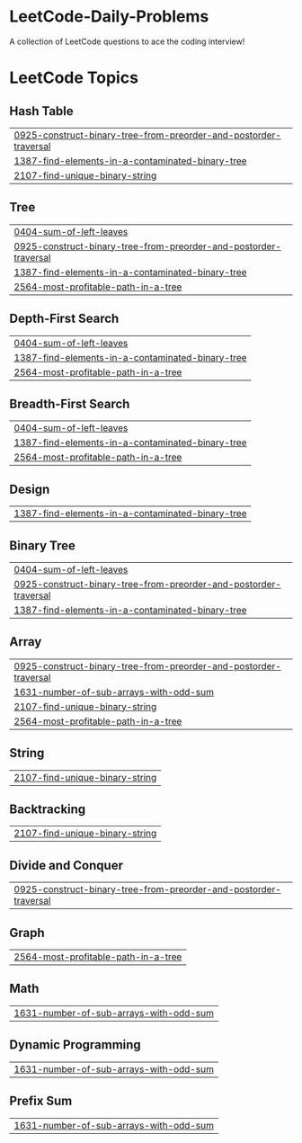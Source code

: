 # LeetCode-Daily-Problems
A collection of LeetCode questions to ace the coding interview!

<!---LeetCode Topics Start-->
# LeetCode Topics
## Hash Table
|  |
| ------- |
| [0925-construct-binary-tree-from-preorder-and-postorder-traversal](https://github.com/Sarthakw001/LeetCode-Daily-Problems/tree/master/0925-construct-binary-tree-from-preorder-and-postorder-traversal) |
| [1387-find-elements-in-a-contaminated-binary-tree](https://github.com/Sarthakw001/LeetCode-Daily-Problems/tree/master/1387-find-elements-in-a-contaminated-binary-tree) |
| [2107-find-unique-binary-string](https://github.com/Sarthakw001/LeetCode-Daily-Problems/tree/master/2107-find-unique-binary-string) |
## Tree
|  |
| ------- |
| [0404-sum-of-left-leaves](https://github.com/Sarthakw001/LeetCode-Daily-Problems/tree/master/0404-sum-of-left-leaves) |
| [0925-construct-binary-tree-from-preorder-and-postorder-traversal](https://github.com/Sarthakw001/LeetCode-Daily-Problems/tree/master/0925-construct-binary-tree-from-preorder-and-postorder-traversal) |
| [1387-find-elements-in-a-contaminated-binary-tree](https://github.com/Sarthakw001/LeetCode-Daily-Problems/tree/master/1387-find-elements-in-a-contaminated-binary-tree) |
| [2564-most-profitable-path-in-a-tree](https://github.com/Sarthakw001/LeetCode-Daily-Problems/tree/master/2564-most-profitable-path-in-a-tree) |
## Depth-First Search
|  |
| ------- |
| [0404-sum-of-left-leaves](https://github.com/Sarthakw001/LeetCode-Daily-Problems/tree/master/0404-sum-of-left-leaves) |
| [1387-find-elements-in-a-contaminated-binary-tree](https://github.com/Sarthakw001/LeetCode-Daily-Problems/tree/master/1387-find-elements-in-a-contaminated-binary-tree) |
| [2564-most-profitable-path-in-a-tree](https://github.com/Sarthakw001/LeetCode-Daily-Problems/tree/master/2564-most-profitable-path-in-a-tree) |
## Breadth-First Search
|  |
| ------- |
| [0404-sum-of-left-leaves](https://github.com/Sarthakw001/LeetCode-Daily-Problems/tree/master/0404-sum-of-left-leaves) |
| [1387-find-elements-in-a-contaminated-binary-tree](https://github.com/Sarthakw001/LeetCode-Daily-Problems/tree/master/1387-find-elements-in-a-contaminated-binary-tree) |
| [2564-most-profitable-path-in-a-tree](https://github.com/Sarthakw001/LeetCode-Daily-Problems/tree/master/2564-most-profitable-path-in-a-tree) |
## Design
|  |
| ------- |
| [1387-find-elements-in-a-contaminated-binary-tree](https://github.com/Sarthakw001/LeetCode-Daily-Problems/tree/master/1387-find-elements-in-a-contaminated-binary-tree) |
## Binary Tree
|  |
| ------- |
| [0404-sum-of-left-leaves](https://github.com/Sarthakw001/LeetCode-Daily-Problems/tree/master/0404-sum-of-left-leaves) |
| [0925-construct-binary-tree-from-preorder-and-postorder-traversal](https://github.com/Sarthakw001/LeetCode-Daily-Problems/tree/master/0925-construct-binary-tree-from-preorder-and-postorder-traversal) |
| [1387-find-elements-in-a-contaminated-binary-tree](https://github.com/Sarthakw001/LeetCode-Daily-Problems/tree/master/1387-find-elements-in-a-contaminated-binary-tree) |
## Array
|  |
| ------- |
| [0925-construct-binary-tree-from-preorder-and-postorder-traversal](https://github.com/Sarthakw001/LeetCode-Daily-Problems/tree/master/0925-construct-binary-tree-from-preorder-and-postorder-traversal) |
| [1631-number-of-sub-arrays-with-odd-sum](https://github.com/Sarthakw001/LeetCode-Daily-Problems/tree/master/1631-number-of-sub-arrays-with-odd-sum) |
| [2107-find-unique-binary-string](https://github.com/Sarthakw001/LeetCode-Daily-Problems/tree/master/2107-find-unique-binary-string) |
| [2564-most-profitable-path-in-a-tree](https://github.com/Sarthakw001/LeetCode-Daily-Problems/tree/master/2564-most-profitable-path-in-a-tree) |
## String
|  |
| ------- |
| [2107-find-unique-binary-string](https://github.com/Sarthakw001/LeetCode-Daily-Problems/tree/master/2107-find-unique-binary-string) |
## Backtracking
|  |
| ------- |
| [2107-find-unique-binary-string](https://github.com/Sarthakw001/LeetCode-Daily-Problems/tree/master/2107-find-unique-binary-string) |
## Divide and Conquer
|  |
| ------- |
| [0925-construct-binary-tree-from-preorder-and-postorder-traversal](https://github.com/Sarthakw001/LeetCode-Daily-Problems/tree/master/0925-construct-binary-tree-from-preorder-and-postorder-traversal) |
## Graph
|  |
| ------- |
| [2564-most-profitable-path-in-a-tree](https://github.com/Sarthakw001/LeetCode-Daily-Problems/tree/master/2564-most-profitable-path-in-a-tree) |
## Math
|  |
| ------- |
| [1631-number-of-sub-arrays-with-odd-sum](https://github.com/Sarthakw001/LeetCode-Daily-Problems/tree/master/1631-number-of-sub-arrays-with-odd-sum) |
## Dynamic Programming
|  |
| ------- |
| [1631-number-of-sub-arrays-with-odd-sum](https://github.com/Sarthakw001/LeetCode-Daily-Problems/tree/master/1631-number-of-sub-arrays-with-odd-sum) |
## Prefix Sum
|  |
| ------- |
| [1631-number-of-sub-arrays-with-odd-sum](https://github.com/Sarthakw001/LeetCode-Daily-Problems/tree/master/1631-number-of-sub-arrays-with-odd-sum) |
<!---LeetCode Topics End-->
